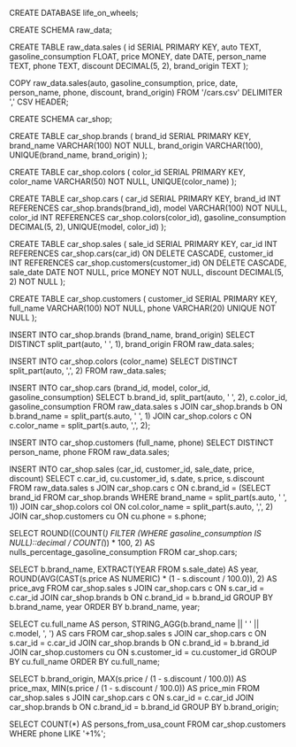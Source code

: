 CREATE DATABASE life_on_wheels;

CREATE SCHEMA raw_data;

CREATE TABLE raw_data.sales (
    id SERIAL PRIMARY KEY,
    auto TEXT,
    gasoline_consumption FLOAT,
    price MONEY,
    date DATE,
    person_name TEXT,
    phone TEXT,
    discount DECIMAL(5, 2),
    brand_origin TEXT
);

COPY raw_data.sales(auto, gasoline_consumption, price, date, person_name, phone, discount, brand_origin)
FROM '/cars.csv' DELIMITER ',' CSV HEADER;

CREATE SCHEMA car_shop;

CREATE TABLE car_shop.brands (
    brand_id SERIAL PRIMARY KEY,
    brand_name VARCHAR(100) NOT NULL,
    brand_origin VARCHAR(100),
    UNIQUE(brand_name, brand_origin)
);

CREATE TABLE car_shop.colors (
    color_id SERIAL PRIMARY KEY,
    color_name VARCHAR(50) NOT NULL,
    UNIQUE(color_name)
);

CREATE TABLE car_shop.cars (
    car_id SERIAL PRIMARY KEY,
    brand_id INT REFERENCES car_shop.brands(brand_id),
    model VARCHAR(100) NOT NULL,
    color_id INT REFERENCES car_shop.colors(color_id),
    gasoline_consumption DECIMAL(5, 2),
    UNIQUE(model, color_id)
);

CREATE TABLE car_shop.sales (
    sale_id SERIAL PRIMARY KEY,
    car_id INT REFERENCES car_shop.cars(car_id) ON DELETE CASCADE,
    customer_id INT REFERENCES car_shop.customers(customer_id) ON DELETE CASCADE,
    sale_date DATE NOT NULL,
    price MONEY NOT NULL,
    discount DECIMAL(5, 2) NOT NULL
);

CREATE TABLE car_shop.customers (
    customer_id SERIAL PRIMARY KEY,
    full_name VARCHAR(100) NOT NULL,
    phone VARCHAR(20) UNIQUE NOT NULL
);

INSERT INTO car_shop.brands (brand_name, brand_origin)
SELECT DISTINCT split_part(auto, ' ', 1), brand_origin
FROM raw_data.sales;

INSERT INTO car_shop.colors (color_name)
SELECT DISTINCT split_part(auto, ',', 2)
FROM raw_data.sales;

INSERT INTO car_shop.cars (brand_id, model, color_id, gasoline_consumption)
SELECT b.brand_id, split_part(auto, ' ', 2), c.color_id, gasoline_consumption
FROM raw_data.sales s
JOIN car_shop.brands b ON b.brand_name = split_part(s.auto, ' ', 1)
JOIN car_shop.colors c ON c.color_name = split_part(s.auto, ',', 2);

INSERT INTO car_shop.customers (full_name, phone)
SELECT DISTINCT person_name, phone
FROM raw_data.sales;

INSERT INTO car_shop.sales (car_id, customer_id, sale_date, price, discount)
SELECT c.car_id, cu.customer_id, s.date, s.price, s.discount
FROM raw_data.sales s
JOIN car_shop.cars c ON c.brand_id = (SELECT brand_id FROM car_shop.brands WHERE brand_name = split_part(s.auto, ' ', 1))
JOIN car_shop.colors col ON col.color_name = split_part(s.auto, ',', 2)
JOIN car_shop.customers cu ON cu.phone = s.phone;

SELECT ROUND((COUNT(*) FILTER (WHERE gasoline_consumption IS NULL)::decimal / COUNT(*)) * 100, 2) AS nulls_percentage_gasoline_consumption
FROM car_shop.cars;

SELECT
    b.brand_name,
    EXTRACT(YEAR FROM s.sale_date) AS year,
    ROUND(AVG(CAST(s.price AS NUMERIC) * (1 - s.discount / 100.0)), 2) AS price_avg
FROM
    car_shop.sales s
JOIN
    car_shop.cars c ON s.car_id = c.car_id
JOIN
    car_shop.brands b ON c.brand_id = b.brand_id
GROUP BY
    b.brand_name, year
ORDER BY
    b.brand_name, year;

SELECT
    cu.full_name AS person,
    STRING_AGG(b.brand_name || ' ' || c.model, ', ') AS cars
FROM
    car_shop.sales s
JOIN
    car_shop.cars c ON s.car_id = c.car_id
JOIN
    car_shop.brands b ON c.brand_id = b.brand_id
JOIN
    car_shop.customers cu ON s.customer_id = cu.customer_id
GROUP BY
    cu.full_name
ORDER BY
    cu.full_name;

SELECT
    b.brand_origin,
    MAX(s.price / (1 - s.discount / 100.0)) AS price_max,
    MIN(s.price / (1 - s.discount / 100.0)) AS price_min
FROM
    car_shop.sales s
JOIN
    car_shop.cars c ON s.car_id = c.car_id
JOIN
    car_shop.brands b ON c.brand_id = b.brand_id
GROUP BY
    b.brand_origin;

SELECT
    COUNT(*) AS persons_from_usa_count
FROM
    car_shop.customers
WHERE
    phone LIKE '+1%';
